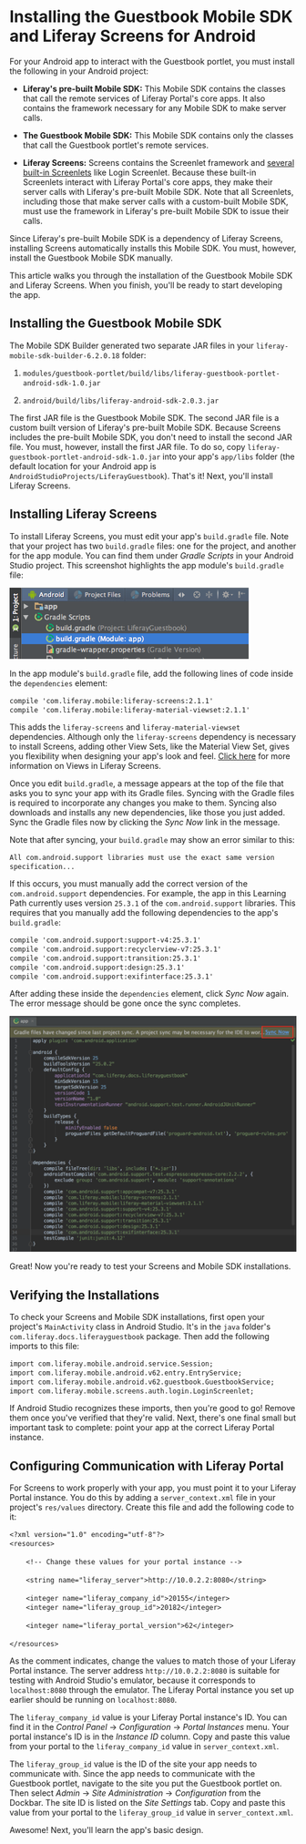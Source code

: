 # Installing the Guestbook Mobile SDK and Liferay Screens for Android [](id=installing-the-guestbook-mobile-sdk-and-liferay-screens-for-android)

For your Android app to interact with the Guestbook portlet, you must install 
the following in your Android project:

- **Liferay's pre-built Mobile SDK:** This Mobile SDK contains the classes that 
  call the remote services of Liferay Portal's core apps. It also contains the 
  framework necessary for any Mobile SDK to make server calls. 

- **The Guestbook Mobile SDK:** This Mobile SDK contains only the classes that 
  call the Guestbook portlet's remote services. 

- **Liferay Screens:** Screens contains the Screenlet framework and 
  [several built-in Screenlets](/develop/reference/-/knowledge_base/6-2/screenlets-in-liferay-screens-for-android) 
  like Login Screenlet. Because these built-in Screenlets interact with Liferay
  Portal's core apps, they make their server calls with Liferay's pre-built
  Mobile SDK. Note that all Screenlets, including those that make server calls
  with a custom-built Mobile SDK, must use the framework in Liferay's pre-built
  Mobile SDK to issue their calls. 

Since Liferay's pre-built Mobile SDK is a dependency of Liferay Screens, 
installing Screens automatically installs this Mobile SDK. You must, however, 
install the Guestbook Mobile SDK manually. 

This article walks you through the installation of the Guestbook Mobile SDK and 
Liferay Screens. When you finish, you'll be ready to start developing the app. 

## Installing the Guestbook Mobile SDK [](id=installing-the-guestbook-mobile-sdk)

The Mobile SDK Builder generated two separate JAR files in your 
`liferay-mobile-sdk-builder-6.2.0.18` folder: 

1. `modules/guestbook-portlet/build/libs/liferay-guestbook-portlet-android-sdk-1.0.jar`

2. `android/build/libs/liferay-android-sdk-2.0.3.jar`

The first JAR file is the Guestbook Mobile SDK. The second JAR file is a custom 
built version of Liferay's pre-built Mobile SDK. Because Screens includes the 
pre-built Mobile SDK, you don't need to install the second JAR file. You must, 
however, install the first JAR file. To do so, copy 
`liferay-guestbook-portlet-android-sdk-1.0.jar` into your app's `app/libs` 
folder (the default location for your Android app is 
`AndroidStudioProjects/LiferayGuestbook`). That's it! Next, you'll install 
Liferay Screens. 

## Installing Liferay Screens [](id=installing-liferay-screens)

To install Liferay Screens, you must edit your app's `build.gradle` file. Note 
that your project has two `build.gradle` files: one for the project, and another 
for the app module. You can find them under *Gradle Scripts* in your Android 
Studio project. This screenshot highlights the app module's `build.gradle` file: 

![Figure 1: The app module's `build.gradle` file.](../../../images/android-build-gradle-app-module.png)

In the app module's `build.gradle` file, add the following lines of code inside 
the `dependencies` element: 

    compile 'com.liferay.mobile:liferay-screens:2.1.1'
    compile 'com.liferay.mobile:liferay-material-viewset:2.1.1'

This adds the `liferay-screens` and `liferay-material-viewset` dependencies. 
Although only the `liferay-screens` dependency is necessary to install Screens, 
adding other View Sets, like the Material View Set, gives you flexibility when 
designing your app's look and feel. 
[Click here](/develop/tutorials/-/knowledge_base/6-2/using-views-in-android-screenlets) 
for more information on Views in Liferay Screens. 

Once you edit `build.gradle`, a message appears at the top of the file that asks 
you to sync your app with its Gradle files. Syncing with the Gradle files is 
required to incorporate any changes you make to them. Syncing also downloads and 
installs any new dependencies, like those you just added. Sync the Gradle files 
now by clicking the *Sync Now* link in the message. 

Note that after syncing, your `build.gradle` may show an error similar to this: 

    All com.android.support libraries must use the exact same version specification...

If this occurs, you must manually add the correct version of the 
`com.android.support` dependencies. For example, the app in this Learning Path 
currently uses version `25.3.1` of the `com.android.support` libraries. This 
requires that you manually add the following dependencies to the app's 
`build.gradle`: 

    compile 'com.android.support:support-v4:25.3.1'
    compile 'com.android.support:recyclerview-v7:25.3.1'
    compile 'com.android.support:transition:25.3.1'
    compile 'com.android.support:design:25.3.1'
    compile 'com.android.support:exifinterface:25.3.1'

After adding these inside the `dependencies` element, click *Sync Now* again. 
The error message should be gone once the sync completes.

![Figure 2: After editing the app module's `build.gradle` file, click *Sync Now* to incorporate the changes in your app.](../../../images/android-build-gradle-sync.png)

Great! Now you're ready to test your Screens and Mobile SDK installations. 

## Verifying the Installations [](id=verifying-the-installations)

To check your Screens and Mobile SDK installations, first open your project's 
`MainActivity` class in Android Studio. It's in the `java` folder's
`com.liferay.docs.liferayguestbook` package. Then add the following imports to 
this file: 

    import com.liferay.mobile.android.service.Session;
    import com.liferay.mobile.android.v62.entry.EntryService;
    import com.liferay.mobile.android.v62.guestbook.GuestbookService;
    import com.liferay.mobile.screens.auth.login.LoginScreenlet;

If Android Studio recognizes these imports, then you're good to go! Remove them 
once you've verified that they're valid. Next, there's one final small but 
important task to complete: point your app at the correct Liferay Portal 
instance. 

## Configuring Communication with Liferay Portal [](id=configuring-communication-with-liferay)

For Screens to work properly with your app, you must point it to your Liferay
Portal instance. You do this by adding a `server_context.xml` file in your
project's `res/values` directory. Create this file and add the following code
to it: 

    <?xml version="1.0" encoding="utf-8"?>
    <resources>

        <!-- Change these values for your portal instance -->

        <string name="liferay_server">http://10.0.2.2:8080</string>

        <integer name="liferay_company_id">20155</integer>
        <integer name="liferay_group_id">20182</integer>

        <integer name="liferay_portal_version">62</integer>

    </resources>

As the comment indicates, change the values to match those of your Liferay
Portal instance. The server address `http://10.0.2.2:8080` is suitable for
testing with Android Studio's emulator, because it corresponds to 
`localhost:8080` through the emulator. The Liferay Portal instance you set up 
earlier should be running on `localhost:8080`. 

The `liferay_company_id` value is your Liferay Portal instance's ID. You can 
find it in the *Control Panel* &rarr; *Configuration* &rarr; *Portal Instances* 
menu. Your portal instance's ID is in the *Instance ID* column. Copy and paste 
this value from your portal to the `liferay_company_id` value in 
`server_context.xml`. 

The `liferay_group_id` value is the ID of the site your app needs to communicate 
with. Since the app needs to communicate with the Guestbook portlet, navigate to 
the site you put the Guestbook portlet on. Then select 
*Admin* &rarr; *Site Administration* &rarr; *Configuration* from the Dockbar. 
The site ID is listed on the *Site Settings* tab. Copy and paste this value 
from your portal to the `liferay_group_id` value in `server_context.xml`. 

Awesome! Next, you'll learn the app's basic design. 
